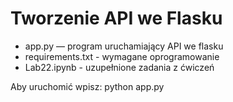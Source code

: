 # Tworzenie API we Flasku

- app.py — program uruchamiający API we flasku
- requirements.txt - wymagane oprogramowanie
- Lab22.ipynb - uzupełnione zadania z ćwiczeń

Aby uruchomić wpisz:
python app.py
